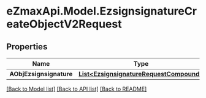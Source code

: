 
# eZmaxApi.Model.EzsignsignatureCreateObjectV2Request

## Properties

Name | Type | Description | Notes
------------ | ------------- | ------------- | -------------
**AObjEzsignsignature** | [**List&lt;EzsignsignatureRequestCompound&gt;**](EzsignsignatureRequestCompound.md) |  | 

[[Back to Model list]](../README.md#documentation-for-models)
[[Back to API list]](../README.md#documentation-for-api-endpoints)
[[Back to README]](../README.md)

